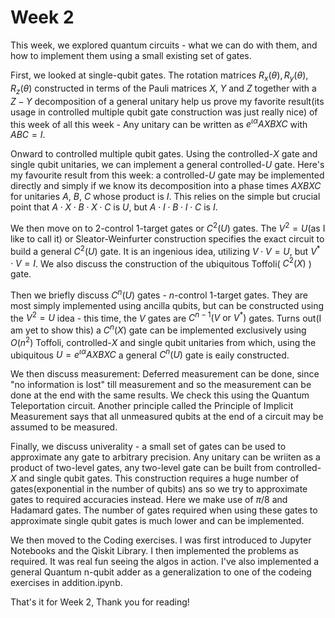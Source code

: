 # Week 2
This week, we explored quantum circuits - what we can do with them, and how to implement them using a small existing set of gates.

First, we looked at single-qubit gates. The rotation matrices $R_x(\theta), R_y(\theta), R_z(\theta)$ constructed in terms of the Pauli matrices $X$, $Y$ and $Z$ together with a $Z-Y$ decomposition of a general unitary help us prove my favorite result(its usage in controlled multiple qubit gate construction was just really nice) of this week of all this week - Any unitary can be written as $e^{\iota \alpha}AXBXC$ with $ABC = I$.

Onward to controlled multiple qubit gates. Using the controlled-$X$ gate and single qubit unitaries, we can implement a general controlled-$U$ gate. Here's my favourite result from this week: a controlled-$U$ gate may be implemented directly and simply if we know its decomposition into a phase times $AXBXC$ for unitaries $A$, $B$, $C$ whose product is $I$. This relies on the simple but crucial point that $A \cdot X \cdot B \cdot X \cdot C$ is $U$, but $A \cdot I \cdot B \cdot I \cdot C$ is $I$.

We then move on to 2-control 1-target gates or $C^2(U)$ gates. The $V^2 = U$(as I like to call it) or Sleator-Weinfurter construction specifies the exact circuit to build a general $C^2(U)$ gate. It is an ingenious idea, utilizing $V \cdot V = U$, but $V^* \cdot V = I$. We also discuss the construction of the ubiquitous Toffoli( $C^2(X)$ ) gate.

Then we briefly discuss $C^n(U)$ gates - $n$-control 1-target gates. They are most simply implemented using ancilla qubits, but can be constructed using the $V^2 = U$ idea - this time, the $V$ gates are $C^{n-1}(V \text{ or } V^*)$ gates. Turns out(I am yet to show this) a $C^n(X)$ gate can be implemented exclusively using $O(n^2)$ Toffoli, controlled-$X$ and single qubit unitaries from which, using the ubiquitous $U = e^{\iota \alpha}AXBXC$ a general $C^n(U)$ gate is eaily constructed.

We then discuss measurement: Deferred measurement can be done, since "no information is lost" till measurement and so the measurement can be done at the end with the same results. We check this using the Quantum Teleportation circuit. Another principle called the Principle of Implicit Measurement says that all unmeasured qubits at the end of a circuit may be assumed to be measured.

Finally, we discuss univerality - a small set of gates can be used to approximate any gate to arbitrary precision.
Any unitary can be wriiten as a product of two-level gates, any two-level gate can be built from controlled-$X$ and single qubit gates. This construction requires a huge number of gates(exponential in the number of qubits) ans so we try to approximate gates to required accuracies instead. Here we make use of $\pi/8$ and Hadamard gates. The number of gates required when using these gates to approximate single qubit gates is much lower and can be implemented.

We then moved to the Coding exercises. I was first introduced to Jupyter Notebooks and the Qiskit Library. I then implemented the problems as required. It was real fun seeing the algos in action. I've also implemented a general Quantum n-qubit adder as a generalization to one of the codeing exercises in addition.ipynb.

That's it for Week 2, Thank you for reading!
